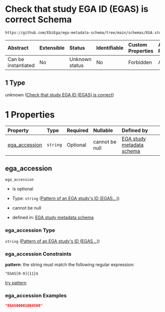 # Check that study EGA ID (EGAS) is correct Schema

```txt
https://github.com/EbiEga/ega-metadata-schema/tree/main/schemas/EGA.study.json#/properties/object_id/allOf/1
```



| Abstract            | Extensible | Status         | Identifiable | Custom Properties | Additional Properties | Access Restrictions | Defined In                                                                 |
| :------------------ | :--------- | :------------- | :----------- | :---------------- | :-------------------- | :------------------ | :------------------------------------------------------------------------- |
| Can be instantiated | No         | Unknown status | No           | Forbidden         | Allowed               | none                | [EGA.study.json\*](../../../schemas/EGA.study.json "open original schema") |

## 1 Type

unknown ([Check that study EGA ID (EGAS) is correct](ega-18-properties-objects-ids-block-allof-check-that-study-ega-id-egas-is-correct.md))

# 1 Properties

| Property                         | Type     | Required | Nullable       | Defined by                                                                                                                                                                                                                  |
| :------------------------------- | :------- | :------- | :------------- | :-------------------------------------------------------------------------------------------------------------------------------------------------------------------------------------------------------------------------- |
| [ega\_accession](#ega_accession) | `string` | Optional | cannot be null | [EGA study metadata schema](ega-12-definitions-pattern-of-an-ega-studys-id-egas.md "https://github.com/EbiEga/ega-metadata-schema/tree/main/schemas/EGA.study.json#/properties/object_id/allOf/1/properties/ega_accession") |

## ega\_accession



`ega_accession`

*   is optional

*   Type: `string` ([Pattern of an EGA study's ID (EGAS...)](ega-12-definitions-pattern-of-an-ega-studys-id-egas.md))

*   cannot be null

*   defined in: [EGA study metadata schema](ega-12-definitions-pattern-of-an-ega-studys-id-egas.md "https://github.com/EbiEga/ega-metadata-schema/tree/main/schemas/EGA.study.json#/properties/object_id/allOf/1/properties/ega_accession")

### ega\_accession Type

`string` ([Pattern of an EGA study's ID (EGAS...)](ega-12-definitions-pattern-of-an-ega-studys-id-egas.md))

### ega\_accession Constraints

**pattern**: the string must match the following regular expression:&#x20;

```regexp
^EGAS[0-9]{11}$
```

[try pattern](https://regexr.com/?expression=%5EEGAS%5B0-9%5D%7B11%7D%24 "try regular expression with regexr.com")

### ega\_accession Examples

```json
"EGAS00001004508"
```
